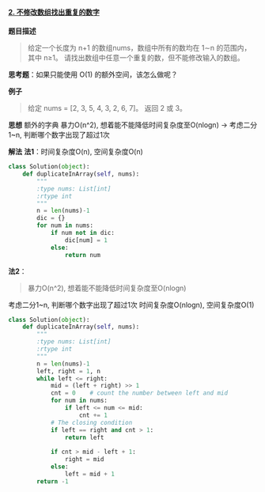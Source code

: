 #### [2. 不修改数组找出重复的数字](https://www.acwing.com/problem/content/15/)
**题目描述**
> 给定一个长度为 n+1 的数组nums，数组中所有的数均在 1∼n 的范围内，其中 n≥1。
请找出数组中任意一个重复的数，但不能修改输入的数组。

**思考题**：如果只能使用 O(1) 的额外空间，该怎么做呢？

**例子**
> 给定 nums = [2, 3, 5, 4, 3, 2, 6, 7]。
返回 2 或 3。

**思想**
额外的字典
暴力O(n^2), 想着能不能降低时间复杂度至O(nlogn) → 考虑二分1~n, 判断哪个数字出现了超过1次

**解法**
**法1**：时间复杂度O(n), 空间复杂度O(n)
```python
class Solution(object):
    def duplicateInArray(self, nums):
        """
        :type nums: List[int]
        :rtype int
        """
        n = len(nums)-1
        dic = {}
        for num in nums:
            if num not in dic:
                dic[num] = 1
            else:
                return num
```
**法2**：
> 暴力O(n^2), 想着能不能降低时间复杂度至O(nlogn)

考虑二分1~n, 判断哪个数字出现了超过1次
时间复杂度O(nlogn), 空间复杂度O(1)
```python
class Solution(object):
    def duplicateInArray(self, nums):
        """
        :type nums: List[int]
        :rtype int
        """
        n = len(nums)-1
        left, right = 1, n
        while left <= right:
            mid = (left + right) >> 1
            cnt = 0    # count the number between left and mid
            for num in nums:
                if left <= num <= mid:
                    cnt += 1
            # The closing condition        
            if left == right and cnt > 1:
                return left
            
            if cnt > mid - left + 1:
                right = mid
            else:
                left = mid + 1
        return -1
```